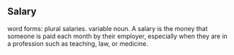 ## Salary
word forms: plural salaries. variable noun. A salary is the money that someone is paid each month by their employer, especially when they are in a profession such as teaching, law, or medicine.
